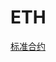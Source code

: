 # ETH
<p id="4iki5bNeb2yWqiMtgv1xLE">

[标准合约](./%E6%A0%87%E5%87%86%E5%90%88%E7%BA%A6/index.md)

</p>
